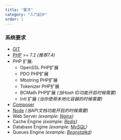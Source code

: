 ```yaml
---
title: "要求"
category: "入门起步"
order: 1
---
```


### 系统要求

* [GIT](https://git-scm.com/downloads)
* [PHP](php.net) >= 7.2 *(推荐7.4)*
* PHP 扩展:
   * OpenSSL PHP扩展
   * PDO PHP扩展
   * Mbstring PHP扩展
   * Tokenizer PHP扩展
   * BCMath PHP扩展 *(当Hash ID功能开启时候需要)*
   * Intl 扩展 *(当你使用本地化容器的时候需要)*
* [Composer](https://getcomposer.org/download/)
* [Node](https://nodejs.org/en/) *(当API文档功能开启的时候需要)*
* Web Server *(example: [Nginx](https://www.nginx.com/))*
* Cache Engine *(example: [Redis](http://redis.io))*
* Database Engine *(example: [MySQL](https://www.mysql.com/))*
* Queues Engine *(example: [Beanstalkd](https://beanstalkd.github.io/))*

